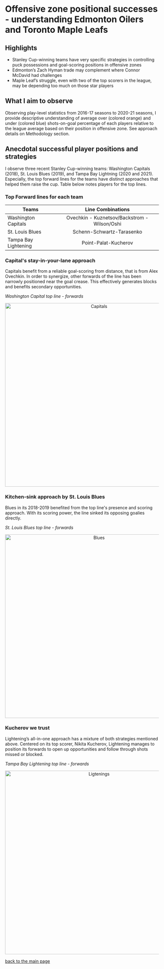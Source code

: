 # Offensive zone positional successes - understanding Edmonton Oilers and Toronto Maple Leafs

## Highlights

*	Stanley Cup-winning teams have very specific strategies in controlling puck possessions and goal-scoring positions in offensive zones
* Edmonton’s Zach Hyman trade may complement where Connor McDavid had challenges
* Maple Leaf’s struggle, even with two of the top scorers in the league, may be depending too much on those star players

## What I aim to observe

Observing play-level statistics from 2016-17 seasons to 2020-21 seasons, I provide descriptive understanding of average over (colored orange) and under (colored blue) shots-on-goal percentage of each players relative to the league average based on their position in offensive zone. See approach details on Methodology section.

## Anecdotal successful player positions and strategies
I observe three recent Stanley Cup-winning teams: Washington Capitals (2018), St. Louis Blues (2019), and Tampa Bay Lightning (2020 and 2021). Especially, the top forward lines for the teams have distinct approaches that helped them raise the cup. Table below notes players for the top lines.

### Top Forward lines for each team

| Teams | Line Combinations |
| --- | :---: | 
| Washington Capitals | Ovechkin - Kuznetsov/Backstrom - Wilson/Oshi |
| St. Louis Blues | Schenn-Schwartz-Tarasenko |
| Tampa Bay Lightening | Point-Palat-Kucherov |

### Capital's stay-in-your-lane approach
Capitals benefit from a reliable goal-scoring from distance, that is from Alex Ovechkin. In order to synergize, other forwards of the line has been narrowly positioned near the goal crease. This effectively generates blocks and benefits secondary opportunities. 

*Washington Capital top line - forwards*
<p align="center">
  <img src="https://github.com/justinjoliver/NHL-Analytics/blob/main/dev/positional_success_forwards/gif_caps_18.gif" alt="Capitals" width="600"/>
</p>

### Kitchen-sink approach by St. Louis Blues
Blues in its 2018-2019 benefited from the top line's presence and scoring approach. With its scoring power, the line sinked its opposing goalies directly.

*St. Louis Blues top line - forwards*
<p align="center">
  <img src="https://github.com/justinjoliver/NHL-Analytics/blob/main/dev/positional_success_forwards/gif_stl_2019.gif" alt="Blues" width="600"/>
</p>

### Kucherov we trust
Lightening’s all-in-one approach has a mixture of both strategies mentioned above. Centered on its top scorer, Nikita Kucherov, Lightening manages to position its forwards to open up opportunities and follow through shots missed or blocked.

*Tampa Bay Lightening top line - forwards*
<p align="center">
  <img src="https://github.com/justinjoliver/NHL-Analytics/blob/main/dev/positional_success_forwards/gif_tbl_2021.gif" alt="Ligtenings" width="600"/>
</p>

[back to the main page](../index.md)